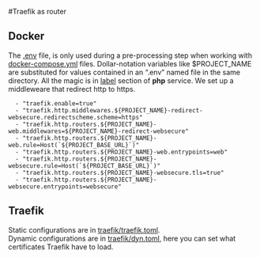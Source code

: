 #Traefik as router

## Docker 
The [.env](.env) file, is only used during a pre-processing step when working with [docker-compose.yml](docker-compose.yml)  files. Dollar-notation variables like $PROJECT_NAME are substituted for values contained in an “.env” named file in the same directory.
All the magic is in [label](https://github.com/erighetto/traefik-https-demo/blob/master/docker-compose.yml#L15) section of **php** service. We set up a middleweare that redirect http to https.

      - "traefik.enable=true"  
      - "traefik.http.middlewares.${PROJECT_NAME}-redirect-websecure.redirectscheme.scheme=https"  
      - "traefik.http.routers.${PROJECT_NAME}-web.middlewares=${PROJECT_NAME}-redirect-websecure"  
      - "traefik.http.routers.${PROJECT_NAME}-web.rule=Host(`${PROJECT_BASE_URL}`)"  
      - "traefik.http.routers.${PROJECT_NAME}-web.entrypoints=web"  
      - "traefik.http.routers.${PROJECT_NAME}-websecure.rule=Host(`${PROJECT_BASE_URL}`)"  
      - "traefik.http.routers.${PROJECT_NAME}-websecure.tls=true"  
      - "traefik.http.routers.${PROJECT_NAME}-websecure.entrypoints=websecure"

  
## Traefik  
Static configurations are in [traefik/traefik.toml](traefik/traefik.toml).  
Dynamic configurations are in [traefik/dyn.toml](traefik/dyn.toml), here you can set what certificates Traefik have to load.
